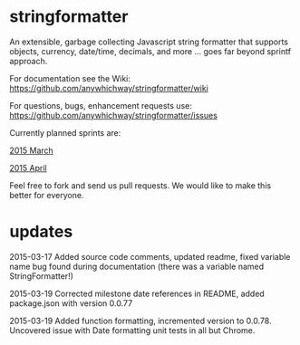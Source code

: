 # stringformatter
An extensible, garbage collecting Javascript string formatter that supports objects, currency, date/time, decimals, and more ... goes far beyond sprintf approach.

For documentation see the Wiki: https://github.com/anywhichway/stringformatter/wiki

For questions, bugs, enhancement requests use: https://github.com/anywhichway/stringformatter/issues

Currently planned sprints are:

[2015 March](https://github.com/anywhichway/stringformatter/issues?q=is%3Aopen+is%3Aissue+milestone%3A%222015+March+Sprint%22)

[2015 April](https://github.com/anywhichway/stringformatter/issues?q=is%3Aopen+is%3Aissue+milestone%3A%222015+April+Sprint%22)

Feel free to fork and send us pull requests. We would like to make this better for everyone.

# updates

2015-03-17 Added source code comments, updated readme, fixed variable name bug found during documentation (there was a variable named StringFormatter!)

2015-03-19 Corrected milestone date references in README, added package.json with version 0.0.77

2015-03-19 Added function formatting, incremented version to 0.0.78. Uncovered issue with Date formatting unit tests in all but Chrome.

